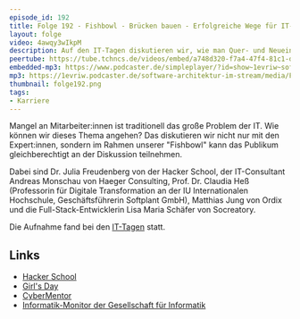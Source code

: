 ```yaml
---
episode_id: 192
title: Folge 192 - Fishbowl - Brücken bauen - Erfolgreiche Wege für IT-Nachwuchs und Quereinsteiger (IT-Tage)
layout: folge
video: 4awqy3wIkpM
description: Auf den IT-Tagen diskutieren wir, wie man Quer- und Neueinsteiger für IT begeistern kann.
peertube: https://tube.tchncs.de/videos/embed/a748d320-f7a4-47f4-81c1-df8794ec0d70
embedded-mp3: https://www.podcaster.de/simpleplayer/?id=show~1evriw~software-architektur-im-stream~pod-2cc168582c82b2d725329af10a&v=1702629770
mp3: https://1evriw.podcaster.de/software-architektur-im-stream/media/Fishbowl_Bruecken_bauen_-_Erfolgreiche_Wege_fuer_IT-Nachwuchs_und_Quereinsteiger.mp3
thumbnail: folge192.png
tags:
- Karriere
---
```


Mangel an Mitarbeiter:innen ist traditionell das große Problem der
IT. Wie können wir dieses Thema angehen? Das diskutieren wir nicht
nur mit den Expert:innen, sondern im Rahmen unserer "Fishbowl"
kann das Publikum gleichberechtigt an der Diskussion teilnehmen.

Dabei sind Dr. Julia Freudenberg von der Hacker School, der
IT-Consultant Andreas Monschau von Haeger Consulting,
Prof. Dr. Claudia Heß (Professorin für Digitale Transformation an der
IU Internationalen Hochschule, Geschäftsführerin Softplant GmbH),
Matthias Jung von Ordix und die Full-Stack-Entwicklerin Lisa Maria
Schäfer von Socreatory.

Die Aufnahme fand bei den
[IT-Tagen](https://www.ittage.informatik-aktuell.de/) statt.

## Links

- [Hacker School](https://hacker-school.de/)
- [Girl's Day](https://www.girls-day.de/)
- [CyberMentor](https://www.cybermentor.de/)
- [Informatik-Monitor der Gesellschaft für Informatik](https://gi.de/informatik-monitor)
